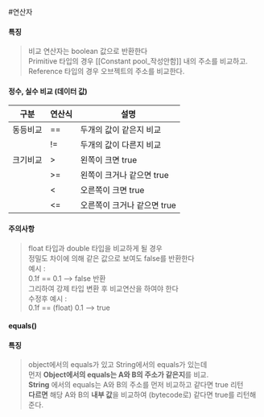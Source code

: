 #연산자

#### 특징
> 비교 연산자는 boolean 값으로 반환한다  
> Primitive 타입의 경우 [[Constant pool_작성안함]] 내의 주소를 비교하고.
> Reference 타입의 경우 오브젝트의 주소를 비교한다.


#### 정수, 실수 비교 (데이터 값)
|구분|연산식|설명|
|---|---|---|
|동등비교|\==|두개의 값이 같은지 비교|
||!=|두개의 값이 다른지 비교|
|크기비교|>|왼쪽이 크면 true|
| |>=|왼쪽이 크거나 같으면 true|
||<|오른쪽이 크면 true|
||<=|오른쪽이 크거나 같으면 true|


#### 주의사항
> float 타입과 double 타입을 비교하게 될 경우  
> 정밀도 차이에 의해 같은 값으로 보여도 false를 반환한다  
> 예시 :  
> 0.1f == 0.1 --> false 반환  
> 그리하여 강제 타입 변환 후 비교연산을 하여야 한다  
> 수정후 예시 :  
> 0.1f == (float) 0.1 --> true

#### equals()
#### 특징
>object에서의 equals가 있고 String에서의 equals가 있는데  
>먼저 **Object에서의 equals는 A와 B의 주소가 같은지**를 비교.  
>**String** 에서의 equals는 A와 B의 주소를 먼저 비교하고 같다면 true 리턴  
>**다르면** 해당 A와 B의 **내부 값**을 비교하여 (bytecode로) 같다면 true를 리턴해준다.

